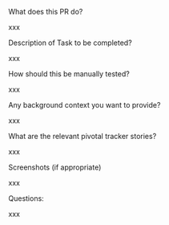 What does this PR do?

xxx

Description of Task to be completed?

xxx

How should this be manually tested?

xxx

Any background context you want to provide?

xxx

What are the relevant pivotal tracker stories?

xxx

Screenshots (if appropriate)

xxx

Questions:

xxx